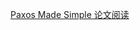 [Paxos Made Simple 论文阅读](https://canocforyou.github.io/canoc.github.io/notes/Consensus%20Algorithm/Paxos)
